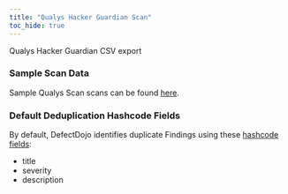 ```yaml
---
title: "Qualys Hacker Guardian Scan"
toc_hide: true
---
```

Qualys Hacker Guardian CSV export

### Sample Scan Data

Sample Qualys Scan scans can be found [here](https://github.com/DefectDojo/django-DefectDojo/tree/master/unittests/scans/qualys_hacker_guardian).

### Default Deduplication Hashcode Fields
By default, DefectDojo identifies duplicate Findings using these [hashcode fields](https://docs.defectdojo.com/en/working_with_findings/finding_deduplication/about_deduplication/):

- title
- severity
- description
